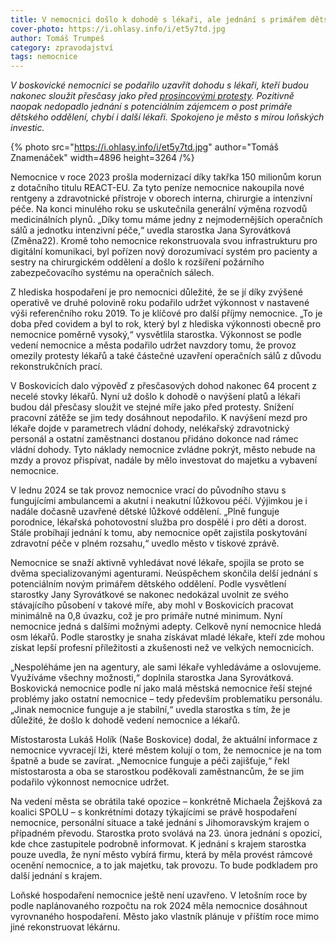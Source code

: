 ```yaml
---
title: V nemocnici došlo k dohodě s lékaři, ale jednání s primářem dětského oddělení nevyšlo
cover-photo: https://i.ohlasy.info/i/et5y7td.jpg
author: Tomáš Trumpeš
category: zpravodajství
tags: nemocnice
---
```


*V boskovické nemocnici se podařilo uzavřít dohodu s lékaři, kteří budou nakonec sloužit přesčasy jako před [prosincovými protesty](https://ohlasy.info/clanky/2023/11/rozhovor-vasir.html). Pozitivně naopak nedopadlo jednání s potenciálním zájemcem o post primáře dětského oddělení, chybí i další lékaři. Spokojeno je město s mírou loňských investic.*

{% photo src="https://i.ohlasy.info/i/et5y7td.jpg" author="Tomáš Znamenáček" width=4896 height=3264 /%}

Nemocnice v roce 2023 prošla modernizací díky takřka 150 milionům korun z dotačního titulu REACT-EU. Za tyto peníze nemocnice nakoupila nové rentgeny a zdravotnické přístroje v oborech interna, chirurgie a intenzivní péče. Na konci minulého roku se uskutečnila generální výměna rozvodů medicinálních plynů. „Díky tomu máme jedny z nejmodernějších operačních sálů a jednotku intenzivní péče,“ uvedla starostka Jana Syrovátková (Změna22). Kromě toho nemocnice rekonstruovala svou infrastrukturu pro digitální komunikaci, byl pořízen nový dorozumívací systém pro pacienty a sestry na chirurgickém oddělení a došlo k rozšíření požárního zabezpečovacího systému na operačních sálech. 

Z hlediska hospodaření je pro nemocnici důležité, že se jí díky zvýšené operativě ve druhé polovině roku podařilo udržet výkonnost v nastavené výši referenčního roku 2019. To je klíčové pro další příjmy nemocnice. „To je doba před covidem a byl to rok, který byl z hlediska výkonnosti obecně pro nemocnice poměrně vysoký,“ vysvětlila starostka. Výkonnost se podle vedení nemocnice a města podařilo udržet navzdory tomu, že provoz omezily protesty lékařů a také částečné uzavření operačních sálů z důvodu rekonstrukčních prací.

V Boskovicích dalo výpověď z přesčasových dohod nakonec 64 procent z necelé stovky lékařů. Nyní už došlo k dohodě o navýšení platů a lékaři budou dál přesčasy sloužit ve stejné míře jako před protesty. Snížení pracovní zátěže se jim tedy dosáhnout nepodařilo. K navýšení mezd pro lékaře dojde v parametrech vládní dohody, nelékařský zdravotnický personál a ostatní zaměstnanci dostanou přidáno dokonce nad rámec vládní dohody. Tyto náklady nemocnice zvládne pokrýt, město nebude na mzdy a provoz přispívat, nadále by mělo investovat do majetku a vybavení nemocnice.

V lednu 2024 se tak provoz nemocnice vrací do původního stavu s fungujícími ambulancemi a akutní i neakutní lůžkovou péčí. Výjimkou je i nadále dočasně uzavřené dětské lůžkové oddělení. „Plně funguje porodnice, lékařská pohotovostní služba pro dospělé i pro děti a dorost. Stále probíhají jednání k tomu, aby nemocnice opět zajistila poskytování zdravotní péče v plném rozsahu,“ uvedlo město v tiskové zprávě.

Nemocnice se snaží aktivně vyhledávat nové lékaře, spojila se proto se dvěma specializovanými agenturami. Neúspěchem skončila delší jednání s potenciálním novým primářem dětského oddělení. Podle vysvětlení starostky Jany Syrovátkové se nakonec nedokázal uvolnit ze svého stávajícího působení v takové míře, aby mohl v Boskovicích pracovat minimálně na 0,8 úvazku, což je pro primáře nutné minimum. Nyní nemocnice jedná s dalšími možnými adepty. Celkově nyní nemocnice hledá osm lékařů. Podle starostky je snaha získávat mladé lékaře, kteří zde mohou získat lepší profesní příležitosti a zkušenosti než ve velkých nemocnicích.

„Nespoléháme jen na agentury, ale sami lékaře vyhledáváme a oslovujeme. Využíváme všechny možnosti,“ doplnila starostka Jana Syrovátková. Boskovická nemocnice podle ní jako malá městská nemocnice řeší stejné problémy jako ostatní nemocnice – tedy především problematiku personálu. „Jinak nemocnice funguje a je stabilní,“ uvedla starostka s tím, že je důležité, že došlo k dohodě vedení nemocnice a lékařů.

Místostarosta Lukáš Holík (Naše Boskovice) dodal, že aktuální informace z nemocnice vyvracejí lži, které městem kolují o tom, že nemocnice je na tom špatně a bude se zavírat. „Nemocnice funguje a péči zajišťuje,“ řekl místostarosta a oba se starostkou poděkovali zaměstnancům, že se jim podařilo výkonnost nemocnice udržet.

Na vedení města se obrátila také opozice – konkrétně Michaela Žejšková za koalici SPOLU – s konkrétními dotazy týkajícími se právě hospodaření nemocnice, personální situace a také jednání s Jihomoravským krajem o případném převodu. Starostka proto svolává na 23. února jednání s opozicí, kde chce zastupitele podrobně informovat. K jednání s krajem starostka pouze uvedla, že nyní město vybírá firmu, která by měla provést rámcové ocenění nemocnice, a to jak majetku, tak provozu. To bude podkladem pro další jednání s krajem.

Loňské hospodaření nemocnice ještě není uzavřeno. V letošním roce by podle naplánovaného rozpočtu na rok 2024 měla nemocnice dosáhnout vyrovnaného hospodaření. Město jako vlastník plánuje v příštím roce mimo jiné rekonstruovat lékárnu.